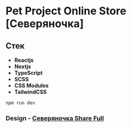 # Pet Project Online Store [Северяночка]

## Стек
- **Reactjs**
- **Nextjs**
- **TypeScript**
- **SCSS**
- **CSS Modules**
- **TailwindCSS**

```bash
npm run dev
```

### Design - [Северяночка Share Full](https://www.figma.com/design/qrdjUQhrJFBq5Ll6ph7YDg/%D0%A1%D0%B5%D0%B2%D0%B5%D1%80%D1%8F%D0%BD%D0%BE%D1%87%D0%BA%D0%B0-Share-Full?node-id=3-68)